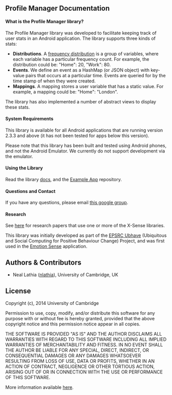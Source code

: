 ## Profile Manager Documentation

#### What is the Profile Manager library?

The Profile Manager library was developed to facilitate keeping track of user stats in an Android application. The library supports three kinds of stats:

* **Distributions**. A [frequency distribution](http://en.wikipedia.org/wiki/Frequency_distribution) is a group of variables, where each variable has a particular frequency count. For example, the distribution could be: "Home": 20, "Work": 80.
* **Events**. We define an event as a HashMap (or JSON object) with key-value pairs that occurs at a particular time. Events are queried for by the time stamp of when they were created.
* **Mappings**. A mapping stores a user variable that has a static value. For example, a mapping could be: "Home": "London". 

The library has also implemented a number of abstract views to display these stats.

#### System Requirements
This library is available for all Android applications that are running version 2.3.3 and above (it has not been tested for apps below this version).

Please note that this library has been built and tested using Android phones, and not the Android Emulator. We currently do not support development via the emulator.

#### Using the Library

Read the library [docs](https://github.com/xsenselabs/ProfileManager/blob/master/docs/), and the [Example App](https://github.com/xsenselabs/ExampleProfileManager) repository.

#### Questions and Contact

If you have any questions, please email [this google group](https://groups.google.com/forum/#!forum/es-library-developers).

#### Research

See [here](https://github.com/nlathia/SensorManager/blob/master/docs/research.md) for research papers that use one or more of the X-Sense libraries.

This library was initially developed as part of the [EPSRC Ubhave](http://ubhave.org/) (Ubiquitous and Social Computing for Positive Behaviour Change) Project, and was first used in the [Emotion Sense](http://emotionsense.org/) application.

## Authors & Contributors

* Neal Lathia ([nlathia](https://github.com/nlathia)), University of Cambridge, UK

## License
Copyright (c), 2014 University of Cambridge

Permission to use, copy, modify, and/or distribute this software for any
purpose with or without fee is hereby granted, provided that the above
copyright notice and this permission notice appear in all copies.

THE SOFTWARE IS PROVIDED "AS IS" AND THE AUTHOR DISCLAIMS ALL WARRANTIES
WITH REGARD TO THIS SOFTWARE INCLUDING ALL IMPLIED WARRANTIES OF
MERCHANTABILITY AND FITNESS. IN NO EVENT SHALL THE AUTHOR BE LIABLE FOR ANY
SPECIAL, DIRECT, INDIRECT, OR CONSEQUENTIAL DAMAGES OR ANY DAMAGES
WHATSOEVER RESULTING FROM LOSS OF USE, DATA OR PROFITS, WHETHER IN AN
ACTION OF CONTRACT, NEGLIGENCE OR OTHER TORTIOUS ACTION, ARISING OUT OF OR
IN CONNECTION WITH THE USE OR PERFORMANCE OF THIS SOFTWARE.

More information available [here](http://en.wikipedia.org/wiki/BSD_licenses).
